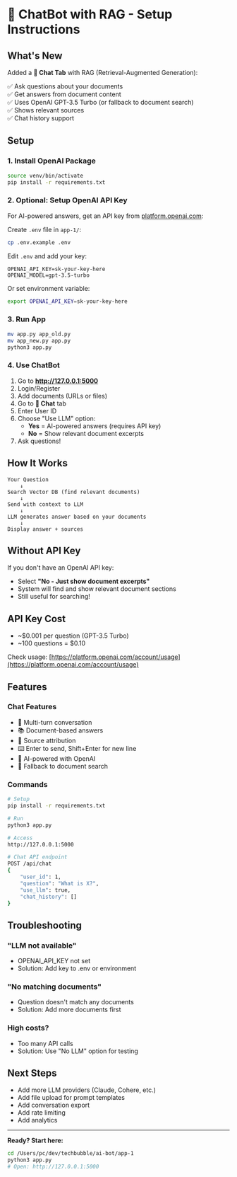 # 🚀 ChatBot with RAG - Setup Instructions

## What's New

Added a **💬 Chat Tab** with RAG (Retrieval-Augmented Generation):

✅ Ask questions about your documents  
✅ Get answers from document content  
✅ Uses OpenAI GPT-3.5 Turbo (or fallback to document search)  
✅ Shows relevant sources  
✅ Chat history support  

## Setup

### 1. Install OpenAI Package
```bash
source venv/bin/activate
pip install -r requirements.txt
```

### 2. Optional: Setup OpenAI API Key

For AI-powered answers, get an API key from [platform.openai.com](https://platform.openai.com):

Create `.env` file in `app-1/`:
```bash
cp .env.example .env
```

Edit `.env` and add your key:
```
OPENAI_API_KEY=sk-your-key-here
OPENAI_MODEL=gpt-3.5-turbo
```

Or set environment variable:
```bash
export OPENAI_API_KEY=sk-your-key-here
```

### 3. Run App
```bash
mv app.py app_old.py
mv app_new.py app.py
python3 app.py
```

### 4. Use ChatBot

1. Go to **http://127.0.0.1:5000**
2. Login/Register
3. Add documents (URLs or files)
4. Go to **💬 Chat** tab
5. Enter User ID
6. Choose "Use LLM" option:
   - **Yes** = AI-powered answers (requires API key)
   - **No** = Show relevant document excerpts
7. Ask questions!

## How It Works

```
Your Question
    ↓
Search Vector DB (find relevant documents)
    ↓
Send with context to LLM
    ↓
LLM generates answer based on your documents
    ↓
Display answer + sources
```

## Without API Key

If you don't have an OpenAI API key:
- Select **"No - Just show document excerpts"**
- System will find and show relevant document sections
- Still useful for searching!

## API Key Cost

- ~$0.001 per question (GPT-3.5 Turbo)
- ~100 questions = $0.10

Check usage: [https://platform.openai.com/account/usage](https://platform.openai.com/account/usage)

## Features

### Chat Features
- 💬 Multi-turn conversation
- 📚 Document-based answers
- 🔗 Source attribution
- ⌨️ Enter to send, Shift+Enter for new line
- 🤖 AI-powered with OpenAI
- 🎯 Fallback to document search

### Commands

```bash
# Setup
pip install -r requirements.txt

# Run
python3 app.py

# Access
http://127.0.0.1:5000

# Chat API endpoint
POST /api/chat
{
    "user_id": 1,
    "question": "What is X?",
    "use_llm": true,
    "chat_history": []
}
```

## Troubleshooting

### "LLM not available"
- OPENAI_API_KEY not set
- Solution: Add key to .env or environment

### "No matching documents"
- Question doesn't match any documents
- Solution: Add more documents first

### High costs?
- Too many API calls
- Solution: Use "No LLM" option for testing

## Next Steps

- Add more LLM providers (Claude, Cohere, etc.)
- Add file upload for prompt templates
- Add conversation export
- Add rate limiting
- Add analytics

---

**Ready? Start here:**
```bash
cd /Users/pc/dev/techbubble/ai-bot/app-1
python3 app.py
# Open: http://127.0.0.1:5000
```
